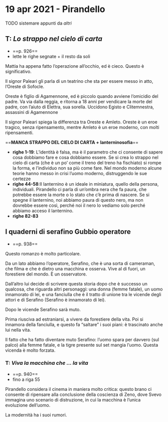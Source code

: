 # 19 apr 2021 - Pirandello

TODO sistemare appunti da _altri_

## T: _Lo strappo nel cielo di carta_
- ==p. 926==
- lette le righe segnate + il resto da soli

Mattia ha appena fatto l’operazione all’occhio, ed è cieco. Questo è significativo.

Il signor Paleari gli parla di un teatrino che sta per essere messo in atto, l’Oreste di Sofocle.

Oreste è figlio di Agamennone, ed è piccolo quando avviene l’omicidio del padre. Va via dalla reggia, e ritorna a 18 anni per vendicare la morte del padre, con l’aiuto di Elettra, sua sorella. Uccidono Egisto e Clitemnestra, assassini di Agamennone

Il signor Paleari spiega la differenza tra Oreste e Amleto. Oreste è un eroe tragico, senza ripensamento, mentre Amleto è un eroe moderno, con molti ripensamenti.

==**MANCA STRAPPO DEL CIELO DI CARTA + lanterninosofia**==

- **righe 1-19**:  L’identità è falsa, ma è il parametro che ci consente di sapere cosa dobbiamo fare e cosa dobbiamo essere. Se si crea lo strappo nel cielo di carta (che è un po’ come il treno del treno ha fischiato) si rompe la forma, e l’individuo non sa più come fare.
Nel mondo moderno alcune teorie hanno messo in crisi l’uomo moderno, distruggendo le sue certezze
- **righe 44-58**:Il lanternino è un ideale in miniatura, quello della persona, individuali.
Pirandello ci parla di un’ombra nera che fa paura, che potrebbe essere la morte o lo stato che c’è prima di nascere.
Se si spegne il lanternino, noi abbiamo paura di questo nero, ma non dovrebbe essere così, perché noi il nero lo vediamo solo perché abbiamo acceso il lanternino.
- **righe 82-83**

## I quaderni di serafino Gubbio operatore
- ==p. 938==

Questo romanzo è molto particolare.

Da un lato abbiamo l’operatore, Serafino, che è una sorta di cameraman, che filma e che è dietro una macchina e osserva. Vive al di fuori, un forestiere del mondo.
È un osservatore.

Dall’altro lui decide di scrivere questa storia dopo che è successo un qualcosa, che riguarda altri personaggi: una donna (femme fatale), un uomo innamorato di lei, e una fanciulla che è il tratto di unione tra le vicende degli attori e di Serafino (Serafino è innamorato di lei).

Dopo le vicende Serafino sarà muto.

Prima riusciva ad estraniarsi, a vivere da forestiere della vita. Poi si innamora della fanciulla, e questo fa “saltare” i suoi piani: è trascinato anche lui nella vita.

Il fatto che ha fatto diventare muto Serafino: l’uomo spara per davvero (sul palco) alla femme fatale, e la tigre presente sul set mangia l’uomo.
Questa vicenda è molto forzata.

### T: _Viva la macchina che ... la vita_
- ==p. 940==
- fino a riga 55

Pirandello considera il cinema in maniera molto critica: questo brano ci consente di ripensare alla conclusione della coscienza di Zeno, dove Svevo immagina uno scenario di distruzione, in cui la macchina è l’unica evoluzione dell’uomo.

La modernità ha i suoi rumori.
